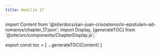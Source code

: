 ```yaml
---
title: Homilía 17
---
```


import Content from '@site/docs/san-juan-crisostomo/in-epistulam-ad-romanos/chapter_17.json';
import Display, {generateTOC} from '@site/src/components/ChapterDisplay.js';

<Display data={Content} />

export const toc = [
  ...generateTOC(Content)
]
